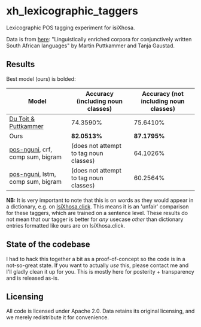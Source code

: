 # xh_lexicographic_taggers

Lexicographic POS tagging experiment for isiXhosa.

Data is from [here](https://repo.sadilar.org/items/eb524a86-8953-4d2b-89d9-f40f5860e36c):
"Linguistically enriched corpora for conjunctively written South African languages" by Martin Puttkammer and Tanja 
Gaustad.

## Results

Best model (ours) is bolded:

|Model                            |Accuracy (including noun classes)|Accuracy (not including noun classes)|
|---------------------------------|---------------------------------|-------------------------------------|
|[Du Toit & Puttkammer](https://www.mdpi.com/2078-2489/12/12/520)             | 74.3590%                        | 75.6410%                            |
|Ours                             | **82.0513%**                        | **87.1795%**                            |
|[pos-nguni](https://upjournals.up.ac.za/index.php/dhasa/article/view/3865), crf, comp sum, bigram | (does not attempt to tag noun classes)                        | 64.1026%                            |
|[pos-nguni](https://upjournals.up.ac.za/index.php/dhasa/article/view/3865), lstm, comp sum, bigram| (does not attempt to tag noun classes)                      | 60.2564%                            |

**NB:** It is very important to note that this is on words as they would appear in a dictionary, e.g. on [IsiXhosa.click](https://isixhosa.click). This means it is an 'unfair' comparison for these taggers, which are trained on a sentence level. These results do not mean that our tagger is better for _any_ usecase _other_ than dictionary entries formatted like ours are on IsiXhosa.click.

## State of the codebase

I had to hack this together a bit as a proof-of-concept so the code is in a not-so-great
state. If you want to actually _use_ this, please contact me and I'll gladly clean it up for you.
This is mostly here for posterity + transparency and is released as-is.

## Licensing

All code is licensed under Apache 2.0.
Data retains its original licensing, and we merely redistribute it for convenience.
